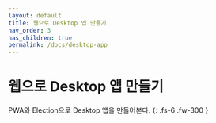 ```yaml
---
layout: default
title: 웹으로 Desktop 앱 만들기
nav_order: 3
has_children: true
permalink: /docs/desktop-app
---
```


# 웹으로 Desktop 앱 만들기

PWA와 Election으로 Desktop 앱을 만들어본다.
{: .fs-6 .fw-300 }

